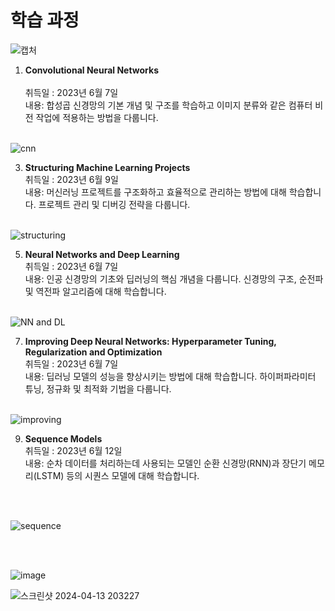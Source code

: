# 학습 과정

![캡처](https://github.com/KKH028/Coursera_Certificates/assets/166976971/e4f581bf-6c89-49dd-833f-1c983ad1b56d)


1. **Convolutional Neural Networks**<br><br>
취득일 : 2023년 6월 7일<br>
내용: 합성곱 신경망의 기본 개념 및 구조를 학습하고 이미지 분류와 같은 컴퓨터 비전 작업에 적용하는 방법을 다룹니다.
<br><br>

![cnn](https://github.com/KKH028/Coursera_Certificates/assets/166976971/46da0160-856b-4b5f-9f7a-0346ed77053c)

3. **Structuring Machine Learning Projects**<br>
취득일 : 2023년 6월 9일<br>
내용: 머신러닝 프로젝트를 구조화하고 효율적으로 관리하는 방법에 대해 학습합니다. 프로젝트 관리 및 디버깅 전략을 다룹니다.
<br><br>

![structuring](https://github.com/KKH028/Coursera_Certificates/assets/166976971/7556e58c-fe71-4bb9-8477-a6a5e573d8fa)

5. **Neural Networks and Deep Learning**<br>
취득일 : 2023년 6월 7일<br>
내용: 인공 신경망의 기초와 딥러닝의 핵심 개념을 다룹니다. 신경망의 구조, 순전파 및 역전파 알고리즘에 대해 학습합니다.
<br><br>

![NN and DL](https://github.com/KKH028/Coursera_Certificates/assets/166976971/c3b290f3-b7b5-45b5-a421-3721b4d82af2)

7. **Improving Deep Neural Networks: Hyperparameter Tuning, Regularization and Optimization**<br>
취득일 : 2023년 6월 7일<br>
내용: 딥러닝 모델의 성능을 향상시키는 방법에 대해 학습합니다. 하이퍼파라미터 튜닝, 정규화 및 최적화 기법을 다룹니다.
<br><br>

![improving](https://github.com/KKH028/Coursera_Certificates/assets/166976971/e3320daa-1e67-4355-9093-66575473f8f5)

9. **Sequence Models**<br>
취득일 : 2023년 6월 12일<br>
내용: 순차 데이터를 처리하는데 사용되는 모델인 순환 신경망(RNN)과 장단기 메모리(LSTM) 등의 시퀀스 모델에 대해 학습합니다.<br><br>
<br>

![sequence](https://github.com/KKH028/Coursera_Certificates/assets/166976971/e32d53a1-3798-497a-9dbd-4f32ebe0c9bb)


<br><br>

![image](https://github.com/KKH028/Coursera_Certificates/assets/166976971/2539cb42-0c19-414e-a7cb-36fd5f748634)

![스크린샷 2024-04-13 203227](https://github.com/KKH028/Coursera_Certificates/assets/166976971/b53d1b79-cf54-430f-9912-bddc0e911f3f)


